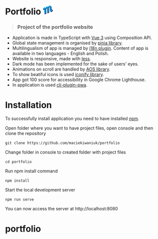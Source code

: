 # Portfolio ![](https://github.com/maciekiwaniuk/portfolio/blob/main/public/img/icons/favicon-32x32.png?raw=true)

> ### Project of the portfolio website

- Application is made in TypeScript with [Vue 3](https://vuejs.org/) using Composition API.
- Global state management is organised by [pinia library](https://pinia.vuejs.org/).
- Multilingualism of app is managed by [i18n plugin](https://vue-i18n.intlify.dev/). Content of app is available in two languages - English and Polish.
- Website is responsive, made with [less](https://lesscss.org/).
- Dark mode has been implemented for the sake of users' eyes.
- Animations on scroll are handled by [AOS library](https://michalsnik.github.io/aos/).
- To show beatiful icons is used [iconify library](https://iconify.design/).
- App got 100 score for accessibility in Google Chrome Lighthouse.
- In application is used [cli-plugin-pwa](https://cli.vuejs.org/core-plugins/pwa.html#configuration).

# Installation

To successfully install application you need to have installed [npm](https://docs.npmjs.com/cli/v7/commands/npm-install).

Open folder where you want to have project files, open console and then clone the repository

    git clone https://github.com/maciekiwaniuk/portfolio

Change folder in console to created folder with project files

	cd portfolio

Run npm install command

	npm install

Start the local development server

    npm run serve

You can now access the server at http://localhost:8080

# portfolio